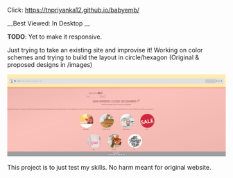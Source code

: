 Click: 
https://tnpriyanka12.github.io/babyemb/

__Best Viewed: In Desktop __

__TODO__: Yet to make it responsive. 

Just trying to take an existing site and improvise it!
Working on color schemes and trying to build the layout in circle/hexagon
(Original & proposed designs in /images)

![change](/images/final_layout.JPG?raw=true "Optional Title")


This project is to just test my skills. No harm meant for original website. 
